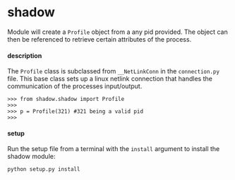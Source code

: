 shadow
======

Module will create a `Profile` object from a any pid provided.  The object can
then be referenced to retrieve certain attributes of the process.

#### description

The `Profile` class is subclassed from `__NetLinkConn` in the `connection.py` 
file. This base class sets up a linux netlink connection that handles the 
communication of the processes input/output.

    >>> from shadow.shadow import Profile
    >>>
    >>> p = Profile(321) #321 being a valid pid
    >>>

#### setup

Run the setup file from a terminal with the `install` argument to install the 
shadow module:

    python setup.py install

